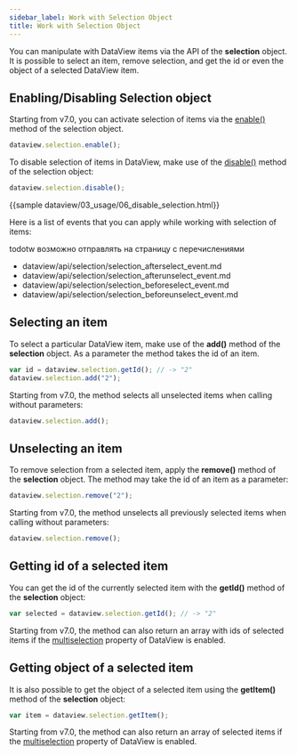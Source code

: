 ```yaml
---
sidebar_label: Work with Selection Object
title: Work with Selection Object
---          
```


You can manipulate with DataView items via the API of the **selection** object. It is possible to select an item, remove selection, and get the id or even the object of a selected DataView item.


Enabling/Disabling Selection object
---------------------------------

Starting from v7.0, you can activate selection of items via the [enable()](dataview/api/selection/selection_enable_method.md) method of the selection object.

~~~js
dataview.selection.enable();
~~~

To disable selection of items in DataView, make use of the [disable()](dataview/api/selection/selection_disable_method.md) method of the selection object:

~~~js
dataview.selection.disable();
~~~

{{sample	dataview/03_usage/06_disable_selection.html}}


Here is a list of events that you can apply while working with selection of items:

todotw возможно отправлять на страницу с перечислениями
- dataview/api/selection/selection_afterselect_event.md
- dataview/api/selection/selection_afterunselect_event.md
- dataview/api/selection/selection_beforeselect_event.md
- dataview/api/selection/selection_beforeunselect_event.md

Selecting an item
----------------------

To select a particular DataView item, make use of the **add()** method of the **selection** object. As a parameter the method takes the id of an item. 

~~~js
var id = dataview.selection.getId(); // -> "2"
dataview.selection.add("2");
~~~

Starting from v7.0, the method selects all unselected items when calling without parameters:

~~~js
dataview.selection.add();
~~~

Unselecting an item
--------------------

To remove selection from a selected item, apply the **remove()** method of the **selection** object. The method may take the id of an item as a parameter:

~~~js
dataview.selection.remove("2"); 
~~~

Starting from v7.0, the method unselects all previously selected items when calling without parameters:

~~~js
dataview.selection.remove();
~~~

Getting id of a selected item
-----------------------------

You can get the id of the currently selected item with the **getId()** method of the **selection** object:

~~~js
var selected = dataview.selection.getId(); // -> "2"
~~~

Starting from v7.0, the method can also return an array with ids of selected items if the [multiselection](dataview/api/dataview_multiselection_config.md) property of DataView is enabled.


Getting object of a selected item
---------------------------------

It is also possible to get the object of a selected item using the **getItem()** method of the **selection** object:

~~~js
var item = dataview.selection.getItem();
~~~

Starting from v7.0, the method can also return an array of selected items if the [multiselection](dataview/api/dataview_multiselection_config.md) property of DataView is enabled.
